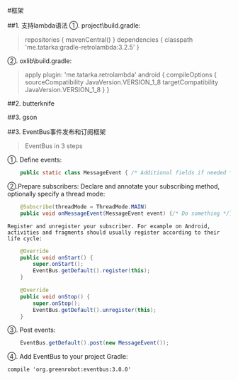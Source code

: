 #框架

##1. 支持lambda语法
①. project\build.gradle:
>   repositories {
        mavenCentral()
    }
    dependencies {
        classpath 'me.tatarka:gradle-retrolambda:3.2.5'
    }

②. oxlib\build.gradle:
>   apply plugin: 'me.tatarka.retrolambda'
    android {
        compileOptions {
            sourceCompatibility JavaVersion.VERSION_1_8
            targetCompatibility JavaVersion.VERSION_1_8
        }
    }

##2. butterknife

##3. gson

##3. EventBus事件发布和订阅框架
> EventBus in 3 steps

①. Define events:
```Java
    public static class MessageEvent { /* Additional fields if needed */ }
```
②.Prepare subscribers: Declare and annotate your subscribing method, optionally specify a thread mode:
```Java
    @Subscribe(threadMode = ThreadMode.MAIN)
    public void onMessageEvent(MessageEvent event) {/* Do something */};
```
    Register and unregister your subscriber. For example on Android, activities and fragments should usually register according to their life cycle:
```Java
    @Override
    public void onStart() {
        super.onStart();
        EventBus.getDefault().register(this);
    }

    @Override
    public void onStop() {
        super.onStop();
        EventBus.getDefault().unregister(this);
    }
```
③. Post events:
```Java
    EventBus.getDefault().post(new MessageEvent());
```

④. Add EventBus to your project
    Gradle:

    compile 'org.greenrobot:eventbus:3.0.0'





































